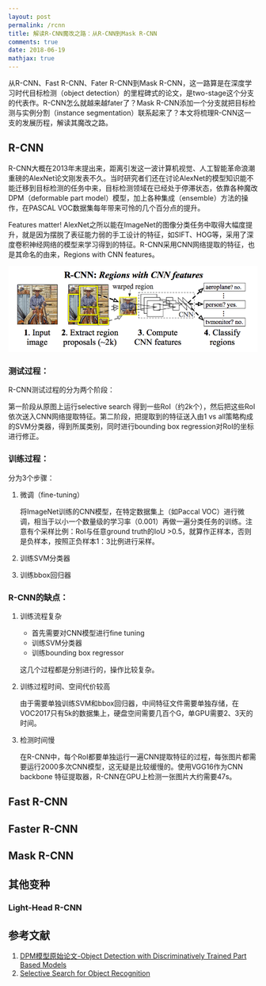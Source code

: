 ```yaml
---
layout: post
permalink: /rcnn
title: 解读R-CNN魔改之路：从R-CNN到Mask R-CNN
comments: true
date: 2018-06-19
mathjax: true
---
```


从R-CNN、Fast R-CNN、Fater R-CNN到Mask R-CNN，这一路算是在深度学习时代目标检测（object detection）的里程碑式的论文，是two-stage这个分支的代表作。R-CNN怎么就越来越fater了？Mask R-CNN添加一个分支就把目标检测与实例分割（instance segmentation）联系起来了？本文将梳理R-CNN这一支的发展历程，解读其魔改之路。

## R-CNN
R-CNN大概在2013年末提出来，距离引发这一波计算机视觉、人工智能革命浪潮重磅的AlexNet论文刚发表不久。当时研究者们还在讨论AlexNet的模型知识能不能迁移到目标检测的任务中来，目标检测领域在已经处于停滞状态，依靠各种魔改DPM（deformable part model）模型，加上各种集成（ensemble）方法的操作，在PASCAL VOC数据集每年带来可怜的几个百分点的提升。

Features matter! AlexNet之所以能在ImageNet的图像分类任务中取得大幅度提升，就是因为摆脱了表征能力弱的手工设计的特征，如SIFT、HOG等，采用了深度卷积神经网络的模型来学习得到的特征。R-CNN采用CNN网络提取的特征，也是其命名的由来，Regions with CNN features。

![](../assets/images/R-CNN.png)

### 测试过程：
R-CNN测试过程的分为两个阶段：

第一阶段从原图上运行selective search 得到一些RoI（约2k个），然后把这些RoI依次送入CNN网络提取特征。第二阶段，把提取到的特征送入由1 vs all策略构成的SVM分类器，得到所属类别，同时进行bounding box regression对RoI的坐标进行修正。

### 训练过程：
分为3个步骤：

1. 微调（fine-tuning）
    
    将ImageNet训练的CNN模型，在特定数据集上（如Paccal VOC）进行微调，相当于以小一个数量级的学习率（0.001）再做一遍分类任务的训练。注意有个采样比例：RoI与任意ground truth的IoU >0.5，就算作正样本，否则是负样本，按照正负样本1：3比例进行采样。

2. 训练SVM分类器
    
3. 训练bbox回归器

### R-CNN的缺点：
1. 训练流程复杂
    - 首先需要对CNN模型进行fine tuning
    - 训练SVM分类器
    - 训练bounding box regressor

    这几个过程都是分别进行的，操作比较复杂。

2. 训练过程时间、空间代价较高

    由于需要单独训练SVM和bbox回归器，中间特征文件需要单独存储，在VOC2017只有5k的数据集上，硬盘空间需要几百个G，单GPU需要2、3天的时间。

3. 检测时间慢

    在R-CNN中，每个RoI都要单独运行一遍CNN提取特征的过程，每张图片都需要运行2000多次CNN模型，这无疑是比较缓慢的。使用VGG16作为CNN backbone 特征提取器，R-CNN在GPU上检测一张图片大约需要47s。

## Fast R-CNN

## Faster R-CNN

## Mask R-CNN

## 其他变种
### Light-Head R-CNN

## 参考文献
1. [DPM模型原始论文-Object Detection with Discriminatively Trained
Part Based Models](http://cs.brown.edu/people/pfelzens/papers/lsvm-pami.pdf)
2. [Selective Search for Object Recognition](https://ivi.fnwi.uva.nl/isis/publications/2013/UijlingsIJCV2013/UijlingsIJCV2013.pdf)